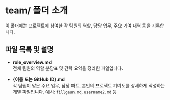# team/ 폴더 소개

이 폴더에는 프로젝트에 참여한 각 팀원의 역할, 담당 업무, 주요 기여 내역 등을 기록합니다.

## 파일 목록 및 설명

- **role_overview.md**  
  전체 팀원의 역할 분담표 및 간략 요약을 정리한 파일입니다.

- **{이름 또는 GitHub ID}.md**  
  각 팀원이 맡은 주요 업무, 담당 파트, 본인의 프로젝트 기여도를 상세하게 작성하는 개별 파일입니다.
  예시: `fillgeun.md`, `username2.md` 등